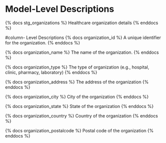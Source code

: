 # Model-Level Descriptions
{% docs stg_organizations %}
Healthcare organization details
{% enddocs %}

#column- Level Descriptions
{% docs organization_id %}
 A unique identifier for the organization.
{% enddocs %}

{% docs organization_name %}
The name of the organization.
{% enddocs %}

{% docs organization_type %}
The type of organization (e.g., hospital, clinic, pharmacy, laboratory)
{% enddocs %}

{% docs organization_address %}
The address of the organization
{% enddocs %}

{% docs organization_city %}
City of the organization
{% enddocs %}

{% docs organization_state %}
State of the organization
{% enddocs %}

{% docs organization_country %}
Country of the organization
{% enddocs %}

{% docs organization_postalcode %}
Postal code of the organization
{% enddocs %}

